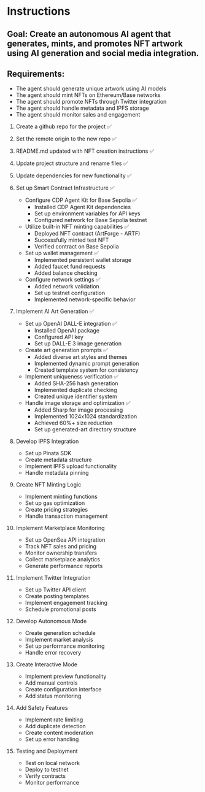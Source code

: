 # Instructions

## Goal: Create an autonomous AI agent that generates, mints, and promotes NFT artwork using AI generation and social media integration.

## Requirements:

- The agent should generate unique artwork using AI models
- The agent should mint NFTs on Ethereum/Base networks
- The agent should promote NFTs through Twitter integration
- The agent should handle metadata and IPFS storage
- The agent should monitor sales and engagement

1. Create a github repo for the project ✅ 
2. Set the remote origin to the new repo ✅ 
3. README.md updated with NFT creation instructions ✅ 
4. Update project structure and rename files ✅ 
5. Update dependencies for new functionality ✅ 

6. Set up Smart Contract Infrastructure ✅
    - Configure CDP Agent Kit for Base Sepolia ✅
      * Installed CDP Agent Kit dependencies
      * Set up environment variables for API keys
      * Configured network for Base Sepolia testnet
    - Utilize built-in NFT minting capabilities ✅
      * Deployed NFT contract (ArtForge - ARTF)
      * Successfully minted test NFT
      * Verified contract on Base Sepolia
    - Set up wallet management ✅
      * Implemented persistent wallet storage
      * Added faucet fund requests
      * Added balance checking
    - Configure network settings ✅
      * Added network validation
      * Set up testnet configuration
      * Implemented network-specific behavior

7. Implement AI Art Generation ✅
    - Set up OpenAI DALL-E integration ✅
      * Installed OpenAI package
      * Configured API key
      * Set up DALL-E 3 image generation
    - Create art generation prompts ✅
      * Added diverse art styles and themes
      * Implemented dynamic prompt generation
      * Created template system for consistency
    - Implement uniqueness verification ✅
      * Added SHA-256 hash generation
      * Implemented duplicate checking
      * Created unique identifier system
    - Handle image storage and optimization ✅
      * Added Sharp for image processing
      * Implemented 1024x1024 standardization
      * Achieved 60%+ size reduction
      * Set up generated-art directory structure

8. Develop IPFS Integration
    - Set up Pinata SDK
    - Create metadata structure
    - Implement IPFS upload functionality
    - Handle metadata pinning

9. Create NFT Minting Logic
    - Implement minting functions
    - Set up gas optimization
    - Create pricing strategies
    - Handle transaction management

10. Implement Marketplace Monitoring
    - Set up OpenSea API integration
    - Track NFT sales and pricing
    - Monitor ownership transfers
    - Collect marketplace analytics
    - Generate performance reports

11. Implement Twitter Integration
    - Set up Twitter API client
    - Create posting templates
    - Implement engagement tracking
    - Schedule promotional posts

12. Develop Autonomous Mode
    - Create generation schedule
    - Implement market analysis
    - Set up performance monitoring
    - Handle error recovery

13. Create Interactive Mode
    - Implement preview functionality
    - Add manual controls
    - Create configuration interface
    - Add status monitoring

14. Add Safety Features
    - Implement rate limiting
    - Add duplicate detection
    - Create content moderation
    - Set up error handling

15. Testing and Deployment
    - Test on local network
    - Deploy to testnet
    - Verify contracts
    - Monitor performance


